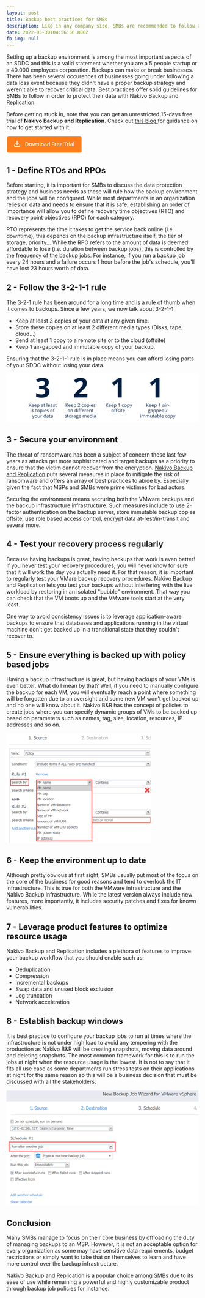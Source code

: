 ```yaml
---
layout: post
title: Backup best practices for SMBs
description: Like in any company size, SMBs are recommended to follow a few best practices for their Backup environment
date: 2022-05-30T04:56:56.806Z
fb-img: null
---
```


Setting up a backup environment is among the most important aspects of an SDDC and this is a valid statement whether you are a 5 people startup or a 40.000 employees corporation. Backups can make or break businesses. There has been several occurences of businesses going under following a data loss event because they didn't have a proper backup strategy and weren't able to recover critical data. Best practices offer solid guidelines for SMBs to follow in order to protect their data with Nakivo Backup and Replication.

Before getting stuck in, note that you can get an unrestricted 15-days free trial of **Nakivo Backup and Replication**. Check out [this blog ](https://www.vxav.fr/2021-10-19-backup-and-restore-vms-with-nakivo/)for guidance on how to get started with it.

[![](/img/2021-10-18_11h14_34.png)](https://www.nakivo.com/resources/download/trial-download/)

## 1 - Define RTOs and RPOs

Before starting, it is important for SMBs to discuss the data protection strategy and business needs as these will rule how the backup environment and the jobs will be configured. While most departments in an organization relies on data and needs to ensure that it is safe, establishing an order of importance will allow you to define recovery time objectives (RTO) and recovery point objectives (RPO) for each category.

RTO represents the time it takes to get the service back online (i.e. downtime), this depends on the backup infrastructure itself, the tier of storage, priority... While the RPO refers to the amount of data is deemed affordable to lose (i.e. duration between backup jobs), this is controlled by the frequency of the backup jobs. For instance, if you run a backup job every 24 hours and a failure occurs 1 hour before the job's schedule, you'll have lost 23 hours worth of data.

## 2 - Follow the 3-2-1-1 rule

The 3-2-1 rule has been around for a long time and is a rule of thumb when it comes to backups. Since a few years, we now talk about 3-2-1-1:

* Keep at least 3 copies of your data at any given time.
* Store these copies on at least 2 different media types (Disks, tape, cloud...)
* Send at least 1 copy to a remote site or to the cloud (offsite)
* Keep 1 air-gapped and immutable copy of your backup.

Ensuring that the 3-2-1-1 rule is in place means you can afford losing parts of your SDDC without losing your data.

![nakivo 3-2-1-1](/img/nakivo-3-3.png)

## 3 - Secure your environment

The threat of ransomware has been a subject of concern these last few years as attacks get more sophisticated and target backups as a priority to ensure that the victim cannot recover from the encryption. [Nakivo Backup and Replication](/posts\2021-11-15-how-nakivo-backup-replication-can-help-you-with-ransomware.md) puts several measures in place to mitigate the risk of ransomware and offers an array of best practices to abide by. Especially given the fact that MSPs and SMBs were prime victimes for bad actors.

Securing the environment means secruring both the VMware backups and the backup infrastructure infrastructure. Such measures include to use 2-factor authentication on the backup server, store immutable backup copies offsite, use role based access control, encrypt data at-rest/in-transit and several more.

## 4 - Test your recovery process regularly

Because having backups is great, having backups that work is even better! If you never test your recovery procedures, you will never know for sure that it will work the day you actually need it. For that reason, it is important to regularly test your VMare backup recovery procedures. Nakivo Backup and Replication lets you test your backups without interfering with the live workload by restoring in an isolated "bubble" environment. That way you can check that the VM boots up and the VMware tools start at the very least.

One way to avoid consistency issues is to leverage application-aware backups to ensure that databases and applications running in the virtual machine don't get backed up in a transitional state that they couldn't recover to.

## 5 - Ensure everything is backed up with policy based jobs

Having a backup infrastructure is great, but having backups of your VMs is even better. What do I mean by that? Well, if you need to manually configure the backup for each VM, you will eventually reach a point where something will be forgotten due to an oversight and some new VM won't get backed up and no one will know about it. Nakivo B&R has the concept of policies to create jobs where you can specify dynamic groups of VMs to be backed up based on parameters such as names, tag, size, location, resources, IP addresses and so on.

![Nakivo policy backup job](/img/Nakivo%20policy%20backup%20job.png)

## 6 - Keep the environment up to date

Although pretty obvious at first sight, SMBs usually put most of the focus on the core of the business for good reasons and tend to overlook the IT infrastructure. This is true for both the VMware infrastructure and the Nakivo Backup infrastructure. While the latest version always include new features, more importantly, it includes security patches and fixes for known vulnerabilities.

## 7 - Leverage product features to optimize resource usage

Nakivo Backup and Replication includes a plethora of features to improve your backup workflow that you should enable such as:

* Deduplication
* Compression
* Incremental backups
* Swap data and unused block exclusion
* Log truncation
* Network acceleration

## 8 - Establish backup windows

It is best practice to configure your backup jobs to run at times where the infrastructure is not under high load to avoid any tempering with the production as Nakivo B&R will be creating snapshots, moving data around and deleting snapshots. The most common framework for this is to run the jobs at night when the resource usage is the lowest. It is not to say that it fits all use case as some departments run stress tests on their applications at night for the same reason so this will be a business decision that must be discussed with all the stakeholders.

![backup job windows](/img/2022-06-02-08-12-55.png)

## Conclusion

Many SMBs manage to focus on their core business by offloading the duty of managing backups to an MSP. However, it is not an acceptable option for every organization as some may have sensitive data requirements, budget restrictions or simply want to take that on themselves to learn and have more control over the backup infrastructure.

Nakivo Backup and Replication is a popular choice among SMBs due to its ease of use while remaining a powerful and highly customizable product through backup job policies for instance.